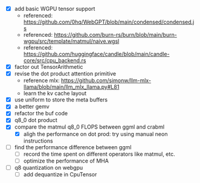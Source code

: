 - [x] add basic WGPU tensor support
  - referenced: https://github.com/0hq/WebGPT/blob/main/condensed/condensed.js
  - referenced: https://github.com/burn-rs/burn/blob/main/burn-wgpu/src/template/matmul/naive.wgsl
  - referenced: https://github.com/huggingface/candle/blob/main/candle-core/src/cpu_backend.rs
- [x] factor out TensorArithmetic
- [x] revise the dot product attention primitive
  - reference mlx: https://github.com/simonw/llm-mlx-llama/blob/main/llm_mlx_llama.py#L81
  - learn the kv cache layout
- [x] use uniform to store the meta buffers
- [x] a better gemv
- [x] refactor the buf code
- [x] q8_0 dot product
- [x] compare the matmul q8_0 FLOPS between ggml and crabml
  - [x] aligh the performance on dot prod: try using manual neon instructions
- [ ] find the performance difference between ggml
  - [ ] record the time spent on different operators like matmul, etc.
  - [ ] optimize the performance of MHA
- [ ] q8 quantization on webgpu
  - [ ] add dequantize in CpuTensor
